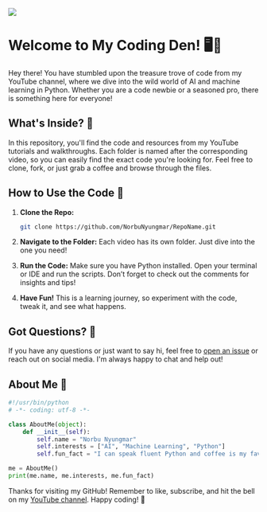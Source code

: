 ![](https://user-images.githubusercontent.com/18350557/176309783-0785949b-9127-417c-8b55-ab5a4333674e.gif)

# Welcome to My Coding Den! 🖥️🎉

Hey there! You have stumbled upon the treasure trove of code from my YouTube channel, where we dive into the wild world of AI and machine learning in Python. Whether you are a code newbie or a seasoned pro, there is something here for everyone!

## What's Inside? 📂

In this repository, you'll find the code and resources from my YouTube tutorials and walkthroughs. Each folder is named after the corresponding video, so you can easily find the exact code you're looking for. Feel free to clone, fork, or just grab a coffee and browse through the files.

## How to Use the Code 🚀

1. **Clone the Repo:** 
   ```bash
   git clone https://github.com/NorbuNyungmar/RepoName.git
   ```

2. **Navigate to the Folder:** Each video has its own folder. Just dive into the one you need!

3. **Run the Code:** Make sure you have Python installed. Open your terminal or IDE and run the scripts. Don’t forget to check out the comments for insights and tips!

4. **Have Fun!** This is a learning journey, so experiment with the code, tweak it, and see what happens.

## Got Questions? 🤔

If you have any questions or just want to say hi, feel free to [open an issue](https://github.com/NorbuNyungmar/RepoName/issues) or reach out on social media. I'm always happy to chat and help out!

## About Me 📖

```python
#!/usr/bin/python
# -*- coding: utf-8 -*-

class AboutMe(object):
    def __init__(self):
        self.name = "Norbu Nyungmar"
        self.interests = ["AI", "Machine Learning", "Python"]
        self.fun_fact = "I can speak fluent Python and coffee is my favorite data type!"

me = AboutMe()
print(me.name, me.interests, me.fun_fact)
```

Thanks for visiting my GitHub! Remember to like, subscribe, and hit the bell on my [YouTube channel](https://www.youtube.com/@NorbuNyungmar). Happy coding! 🚀